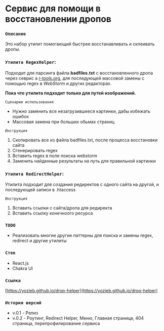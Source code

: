 # Сервис для помощи в восстановлении дропов

### `Описание`
Это набор утилит помогающий быстрее восстанавливать и склеивать дропы.

### `Утилита RegexHelper`:
Подходит для парсинга файла **badfiles.txt** с восстановленного дропа через севрис a
<a href="https://r-tools.org">r-tools.org</a>,
для последующей массовой замены с помощью regex в *WebStorm* и других редакторах. 

**Пока что утилита подходит только для путей изображений.**

`Сценарии использования`
- Нужно заменить все незагрузившееся картинки, дабы избежать ошибок
- Массовая замена при больших обьмах страниц

`Инструкция`
1. Скопировать все из файла badfiles.txt, после процесса восстановки сайта
2. Сгенерировать regex
3. Вставить regex в поле поиска webstorm
4. Заменить найденные результаты на путь для правильной картинки

### `Утилита RedirectHelper`:
Утилита подходит для создания редиректов с одного сайта на другой, и последующей записи в .htaccess

`Инструкция`
1. Вставить ссылки с сайта/дропа для редиректа
2. Вставить ссылку конечноого ресурса

### `TODO`
- Реализовать многие другие паттерны для поиска и замены regex, redirect и другие утилиты

### `Стек`

- React.js
- Chakra UI

### `Ссылка`

[https://yozieb.github.io/drop-helper](https://yozieb.github.io/drop-helper)

### `История версий`
- v.0.1 - Релиз
- v.0.2 - Роутинг, Redirect Helper, Меню, Главная страница, 404 страница, перепрофилирование сервиса